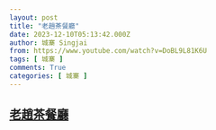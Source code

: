 ```yaml
---
layout: post
title: "老趙茶餐廳"
date: 2023-12-10T05:13:42.000Z
author: 城寨 Singjai
from: https://www.youtube.com/watch?v=DoBL9L81K6U
tags: [ 城寨 ]
comments: True
categories: [ 城寨 ]
---
```

<!--1702185222000-->
[老趙茶餐廳](https://www.youtube.com/watch?v=DoBL9L81K6U)
------

<div>

</div>
